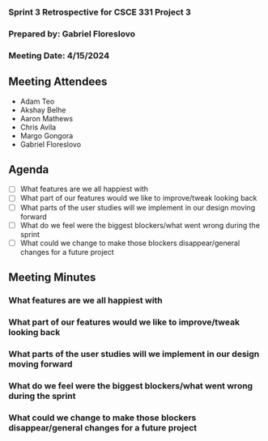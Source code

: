 ### Sprint 3 Retrospective for CSCE 331 Project 3
### Prepared by: Gabriel Floreslovo
### Meeting Date: 4/15/2024

## Meeting Attendees
- Adam Teo
- Akshay Belhe
- Aaron Mathews
- Chris Avila
- Margo Gongora
- Gabriel Floreslovo

## Agenda
- [ ] What features are we all happiest with
- [ ] What part of our features would we like to improve/tweak looking back
- [ ] What parts of the user studies will we implement in our design moving forward
- [ ] What do we feel were the biggest blockers/what went wrong during the sprint
- [ ] What could we change to make those blockers disappear/general changes for a future project

## Meeting Minutes

### What features are we all happiest with


### What part of our features would we like to improve/tweak looking back


### What parts of the user studies will we implement in our design moving forward


### What do we feel were the biggest blockers/what went wrong during the sprint


### What could we change to make those blockers disappear/general changes for a future project

